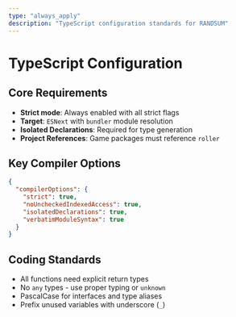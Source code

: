 ```yaml
---
type: "always_apply"
description: "TypeScript configuration standards for RANDSUM"
---
```


# TypeScript Configuration

## Core Requirements

- **Strict mode**: Always enabled with all strict flags
- **Target**: `ESNext` with `bundler` module resolution
- **Isolated Declarations**: Required for type generation
- **Project References**: Game packages must reference `roller`

## Key Compiler Options

```json
{
  "compilerOptions": {
    "strict": true,
    "noUncheckedIndexedAccess": true,
    "isolatedDeclarations": true,
    "verbatimModuleSyntax": true
  }
}
```

## Coding Standards

- All functions need explicit return types
- No `any` types - use proper typing or `unknown`
- PascalCase for interfaces and type aliases
- Prefix unused variables with underscore (`_`)
